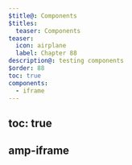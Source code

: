 ```yaml
---
$title@: Components
$titles:
  teaser: Components
teaser:
  icon: airplane
  label: Chapter 88
description@: testing components
$order: 88
toc: true
components:
  - iframe
---
```


## toc: true

## amp-iframe

<amp-iframe width="900" height="1200"
    sandbox="allow-scripts allow-same-origin"
    layout="responsive"
    src="https://ci-cd.readthedocs.io/en/latest/">
  <amp-img placeholder layout="fill"
    src="https://ontomatica.io/static/image/oscars_placeholder_1.png"></amp-img>
</amp-iframe>



